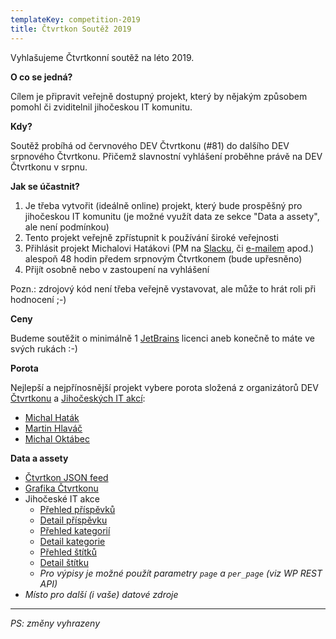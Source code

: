 ```yaml
---
templateKey: competition-2019
title: Čtvrtkon Soutěž 2019
---
```


Vyhlašujeme Čtvrtkonní soutěž na léto 2019.

**O co se jedná?**

Cílem je připravit veřejně dostupný projekt, který by nějakým způsobem pomohl či zviditelnil jihočeskou IT komunitu.

**Kdy?**

Soutěž probíhá od červnového DEV Čtvrtkonu (#81) do dalšího DEV srpnového Čtvrtkonu.
Přičemž slavnostní vyhlášení proběhne právě na DEV Čtvrtkonu v srpnu.

**Jak se účastnit?**

1) Je třeba vytvořit (ideálně online) projekt, který bude prospěšný pro jihočeskou IT komunitu (je možné využít data ze sekce "Data a assety", ale není podmínkou)
2) Tento projekt veřejně zpřístupnit k používání široké veřejnosti
3) Přihlásit projekt Michalovi Hatákovi (PM na [Slacku](https://ctvrtkon.cz/slack), či [e-mailem](mailto:hatakm@ctvrtkon.cz) apod.) alespoň 48 hodin předem srpnovým Čtvrtkonem (bude upřesněno)
4) Přijít osobně nebo v zastoupení na vyhlášení

Pozn.: zdrojový kód není třeba veřejně vystavovat, ale může to hrát roli při hodnocení ;-)

**Ceny**

Budeme soutěžit o minimálně 1 [JetBrains](https://www.jetbrains.com/) licenci aneb konečně to máte ve svých rukách :-)

**Porota**

Nejlepší a nejpřínosnější projekt vybere porota složená z organizátorů DEV [Čtvrtkonu](https://www.ctvrtkon.cz/about) a [Jihočeských IT akcí](https://www.jihoceskeitakce.cz/kontakt/):

- [Michal Haták](http://www.twista.cz/)
- [Martin Hlaváč](https://www.hlavacm.net/)
- [Michal Oktábec](http://www.michaloktabec.cz/)

**Data a assety**

- [Čtvrtkon JSON feed](https://www.ctvrtkon.cz/feed-1.json)
- [Grafika Čtvrtkonu](https://github.com/Ctvrtkon/ctvrtkon.cz/tree/master/src/img)
- Jihočeské IT akce
  - [Přehled příspěvků](https://www.jihoceskeitakce.cz/wp-json/wp/v2/posts)
  - [Detail příspěvku](https://www.jihoceskeitakce.cz/wp-json/wp/v2/posts/1178)
  - [Přehled kategorií](https://www.jihoceskeitakce.cz/wp-json/wp/v2/categories)
  - [Detail kategorie](https://www.jihoceskeitakce.cz/wp-json/wp/v2/categories/53)
  - [Přehled štítků](https://www.jihoceskeitakce.cz/wp-json/wp/v2/tags)
  - [Detail štítku](https://www.jihoceskeitakce.cz/wp-json/wp/v2/tags/166)
  - _Pro výpisy je možné použít parametry `page` a `per_page` (viz WP REST API)_
- *Místo pro další (i vaše) datové zdroje*

---
*PS: změny vyhrazeny*
